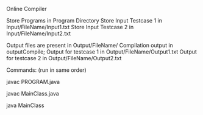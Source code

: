 Online Compiler

Store Programs in Program Directory
Store Input Testcase 1 in Input/FileName/Input1.txt
Store Input Testcase 2 in Input/FileName/Input2.txt

Output files are present in Output/FileName/
Compilation output in outputCompile;
Output for testcase 1 in Output/FileName/Output1.txt
Output for testcase 2 in Output/FileName/Output2.txt

Commands:
(run in same order)

javac PROGRAM.java

javac MainClass.java

java MainClass